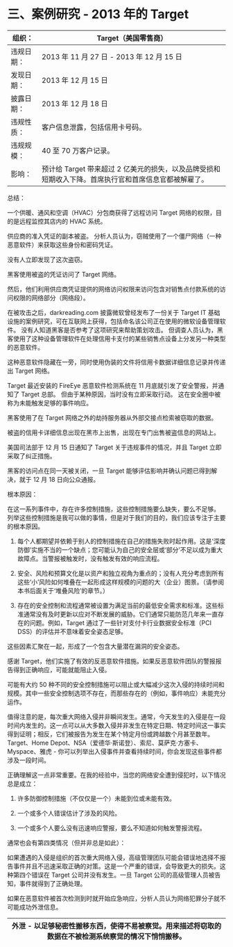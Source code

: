 # 三、案例研究 - 2013 年的 Target

| 组织： | Target（美国零售商） |
| --- | --- |
| 违规日期： | 2013 年 11 月 27 日 - 2013 年 12 月 15 日 |
| 发现日期： | 2013 年 12 月 15 日 |
| 披露日期： | 2013 年 12 月 18 日 |
| 违规性质： | 客户信息泄露，包括信用卡号码。 |
| 违规规模： | 40 至 70 万客户记录。 |
| 影响： | 预计给 Target 带来超过 2 亿美元的损失，以及品牌受损和短期收入下降。首席执行官和首席信息官都被解雇了。 |

总结：

一个供暖、通风和空调（HVAC）分包商获得了远程访问 Target 网络的权限，目的是远程监控其店内的 HVAC 系统。

供应商的准入凭证的副本被盗。 分析人员认为，窃贼使用了一个僵尸网络（一种恶意软件）来获取这些身份和密码凭证。

没有人立即发现了这次盗窃。

黑客使用被盗的凭证访问了 Target 网络。

然后，他们利用供应商凭证提供的网络访问权限来访问包含对销售点付款系统的访问权限的网络部分（网络段）。

在被攻击之后，darkreading.com 披露微软曾经发布了一份关于 Target IT 基础设施的案例研究，可在互联网上获得，包括命名该公司正在使用的微软设备管理软件。 没有人知道黑客是否参考了这项研究来帮助策划攻击。 但调查人员认为，黑客使用了这种设备管理软件在处理信用卡支付的某些销售点设备上分发另一种类型的恶意软件。

这种恶意软件隐藏在一旁，同时使用伪装的文件将信用卡数据详细信息记录并传递出 Target 网络。

Target 最近安装的 FireEye 恶意软件检测系统在 11 月底就引发了安全警报，并通知了 Target 总部。 但由于某种原因，当时没有立即采取行动。 这在安全圈中被称为未能触发足够的事件响应。

黑客使用了在 Target 网络之外的劫持服务器从外部交接点检索被窃取的数据。

被盗的信用卡详细信息出现在黑市上出售，出现在专门出售被盗信息的网站上。

美国司法部于 12 月 15 日通知了 Target 关于违规事件的情况，并且 Target 立即采取了纠正措施。

黑客的访问点在同一天被关闭，一旦 Target 能够评估影响并确认问题已得到解决，就于 12 月 18 日向公众通报。

根本原因：

在这一系列事件中，存在许多控制措施，这些控制措施要么缺失，要么不足够。 列举这些控制措施是我可以做的事情，但是对于我们的目的，我们应该专注于主要的根本原因。

1.  每个人都期望并依赖于别人的控制措施在自己的措施失败时起作用。这是‘深度防御’实施不当的一个缺点；您可能认为自己的安全层或‘部分’不足以成为重大故障点。当警报被触发时，没有触发有效的响应流程。

1.  安全、风险和预算文化是以资产和独立视角为重点的；没有人充分考虑到所有这些‘小’风险如何堆叠在一起形成这样规模的问题的大（企业）图景。（请参阅本书后面关于‘堆叠风险’的章节。）

1.  存在的安全控制和流程通常被设置为满足当前的最低安全需求和标准。这些标准通常没有及时更新以应对不断发展的威胁。它们通常只能防范几年来一直存在的问题。例如，Target 通过了一些针对支付卡行业数据安全标准（PCI DSS）的评估并不意味着安全姿态足够。

这些因素汇聚在一起，形成了一个包含大量潜在漏洞的安全姿态。

感谢 Target，他们实施了有效的反恶意软件措施。如果反恶意软件团队的警报报告得到正确响应，可能就能阻止入侵。

可能有大约 50 种不同的安全控制措施可以阻止或大幅减少这次入侵的持续时间和规模。其中一些安全控制选项不存在，而那些存在的（例如，事件响应）未能充分运作。

值得注意的是，每次重大网络入侵并非瞬间发生。通常，今天发生的入侵是在一段时间内发生的。这一点可以从大多数入侵并非发生在特定日期、特定时间这一事实得到证明；相反，它们被报告为发生在某个特定月份或跨越数个月甚至数年。Target、Home Depot、NSA（爱德华·斯诺登）、索尼、莫萨克·方塞卡、Myspace、雅虎 - 你可以列举出入侵事件并查看持续时间，你会发现这些事件都涉及一段时间。

正确理解这一点非常重要。在我的经验中，当您的网络安全遭到侵犯时，以下情况总是成立：

1.  许多防御控制措施（不仅仅是一个）未能到位或未能有效。

1.  一个或多个人错误估计了涉及的风险。

1.  一个或多个人要么没有迅速响应警报，要么不知道如何触发警报流程。

通常也会有第四类情况（但并非总是如此）：

如果遭遇的入侵是组织的首次重大网络入侵，高级管理团队可能会错误地选择不报告事件并且不迅速采取正确的对策。这是一个严重的错误，会导致更大的损失。这种第四个错误在 Target 公司并没有发生。一旦 Target 公司的高级管理人员被告知，事件就得到了正确处理。

如果在恶意软件被首次检测到时就开始应急响应，分析人员认为网络犯罪分子就不可能成功外泄信息。

| 外泄 - 以足够秘密性搬移东西，使得不易被察觉。用来描述将窃取的数据在不被检测系统察觉的情况下悄悄搬移。 |
| --- |
